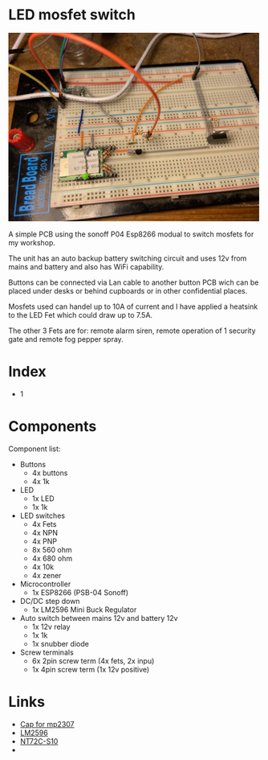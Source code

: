 # LED mosfet switch

[<img src="img/IMG_2530.JPG" width="500"/>](img/IMG_2530.JPG)

A simple PCB using the sonoff P04 Esp8266 modual to switch mosfets for my workshop.

The unit has an auto backup battery switching circuit and uses 12v from mains and battery and also has WiFi capability.

Buttons can be connected via Lan cable to another button PCB wich can be placed under desks or behind cupboards or in other confidential places.

Mosfets used can handel up to 10A of current and I have applied a heatsink to the LED Fet which could draw up to 7.5A.

The other 3 Fets are for: remote alarm siren, remote operation of 1 security gate and remote fog pepper spray.



# Index
- 1

# Components

Component list:
- Buttons
    - 4x buttons
    - 4x 1k
- LED    
    - 1x LED
    - 1x 1k
- LED switches
    - 4x Fets
    - 4x NPN
    - 4x PNP
    - 8x 560 ohm
    - 4x 680 ohm
    - 4x 10k
    - 4x zener
- Microcontroller
    - 1x ESP8266 (PSB-04 Sonoff)
- DC/DC step down
    - 1x LM2596 Mini Buck Regulator
- Auto switch between mains 12v and battery 12v
    - 1x 12v relay
    - 1x 1k
    - 1x snubber diode
- Screw terminals
    - 6x 2pin screw term (4x fets, 2x inpu)
    - 1x 4pin screw term (1x 12v positive)

# Links

- [Cap for mp2307](https://electronics.stackexchange.com/questions/595807/what-value-of-capacitor-should-i-use-with-this-mp2307-buck-regulator)
- [LM2596](https://www.robotics.org.za/LM2596-MINI?search=step%20down)
- [NT72C-S10](https://componentsearchengine.com/part-view/NT72C-S10/NINGBO%20HUAGUAN%20ELECTRONICS)
- []()
